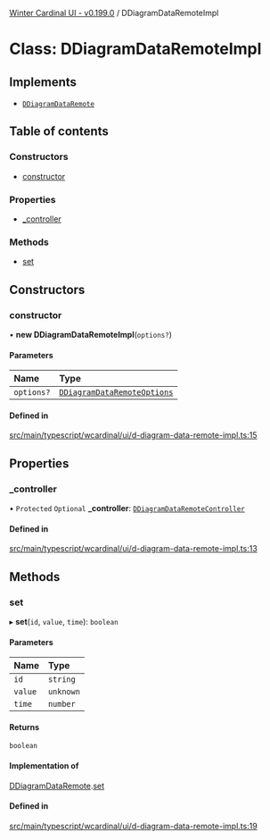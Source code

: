 [Winter Cardinal UI - v0.199.0](../index.md) / DDiagramDataRemoteImpl

# Class: DDiagramDataRemoteImpl

## Implements

- [`DDiagramDataRemote`](../interfaces/DDiagramDataRemote.md)

## Table of contents

### Constructors

- [constructor](DDiagramDataRemoteImpl.md#constructor)

### Properties

- [\_controller](DDiagramDataRemoteImpl.md#_controller)

### Methods

- [set](DDiagramDataRemoteImpl.md#set)

## Constructors

### constructor

• **new DDiagramDataRemoteImpl**(`options?`)

#### Parameters

| Name | Type |
| :------ | :------ |
| `options?` | [`DDiagramDataRemoteOptions`](../interfaces/DDiagramDataRemoteOptions.md) |

#### Defined in

[src/main/typescript/wcardinal/ui/d-diagram-data-remote-impl.ts:15](https://github.com/winter-cardinal/winter-cardinal-ui/blob/v0.199.0/src/main/typescript/wcardinal/ui/d-diagram-data-remote-impl.ts#L15)

## Properties

### \_controller

• `Protected` `Optional` **\_controller**: [`DDiagramDataRemoteController`](../interfaces/DDiagramDataRemoteController.md)

#### Defined in

[src/main/typescript/wcardinal/ui/d-diagram-data-remote-impl.ts:13](https://github.com/winter-cardinal/winter-cardinal-ui/blob/v0.199.0/src/main/typescript/wcardinal/ui/d-diagram-data-remote-impl.ts#L13)

## Methods

### set

▸ **set**(`id`, `value`, `time`): `boolean`

#### Parameters

| Name | Type |
| :------ | :------ |
| `id` | `string` |
| `value` | `unknown` |
| `time` | `number` |

#### Returns

`boolean`

#### Implementation of

[DDiagramDataRemote](../interfaces/DDiagramDataRemote.md).[set](../interfaces/DDiagramDataRemote.md#set)

#### Defined in

[src/main/typescript/wcardinal/ui/d-diagram-data-remote-impl.ts:19](https://github.com/winter-cardinal/winter-cardinal-ui/blob/v0.199.0/src/main/typescript/wcardinal/ui/d-diagram-data-remote-impl.ts#L19)
